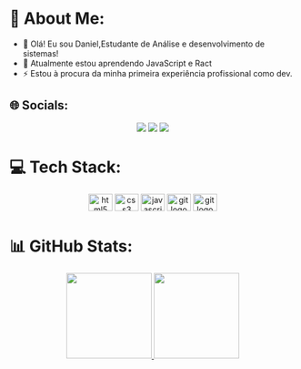 # 💫 About Me:
- 👋 Olá! Eu sou Daniel,Estudante de Análise e desenvolvimento de sistemas! 
- 🌱 Atualmente estou aprendendo JavaScript e Ract
- ⚡ Estou à procura da minha primeira experiência profissional como dev.

## 🌐 Socials:

<div align="center"> 
  <a href="https://www.instagram.com/daniel.slip3/" target="_blank"><img src="https://img.shields.io/badge/-Instagram-%23E4405F?style=for-the-badge&logo=instagram&logoColor=white" target="_blank"></a>
  <a href = "mailto:daniel.slip08@gmail.com"><img src="https://img.shields.io/badge/-Gmail-%23333?style=for-the-badge&logo=gmail&logoColor=white" target="_blank"></a>
  <a href="https://www.linkedin.com/in/daniel-filipe-dantas-170422242/" target="_blank"><img src="https://img.shields.io/badge/-LinkedIn-%230077B5?style=for-the-badge&logo=linkedin&logoColor=white" target="_blank"></a> 
  
</div>

# 💻 Tech Stack:

<div align="center">
  <img src="https://cdn.jsdelivr.net/gh/devicons/devicon/icons/html5/html5-original.svg" height="30" width="42" alt="html5 logo"/>
  <img src="https://cdn.jsdelivr.net/gh/devicons/devicon/icons/css3/css3-original.svg" height="30" width="42" alt="css3 logo"/>
  <img src="https://cdn.jsdelivr.net/gh/devicons/devicon/icons/javascript/javascript-original.svg" height="30" width="42" alt="javascript logo"/>
  <img src="https://cdn.jsdelivr.net/gh/devicons/devicon/icons/git/git-original.svg" height="30" width="42" alt="git logo"/>
  <img src="https://cdn.jsdelivr.net/gh/devicons/devicon/icons/react/react-original.svg" height="30" width="42" alt="git logo" />
</div>

# 📊 GitHub Stats:

<div align="center">
  <a href="https://github.com/D4niel001">
   <img height="150em" src="https://github-readme-stats.vercel.app/api?username=D4niel001&show_icons=true&theme=vue-dark&hide_border=true&include_all_commits=true&count_private=true"/>
   <img height="150em" src="https://github-readme-stats.vercel.app/api/top-langs/?username=D4niel001&theme=vue-dark&hide_border=true&include_all_commits=true&count_private=true&layout=compact"/>
  </a>
</div>



<!-- Proudly created with GPRM ( https://gprm.itsvg.in ) -->
